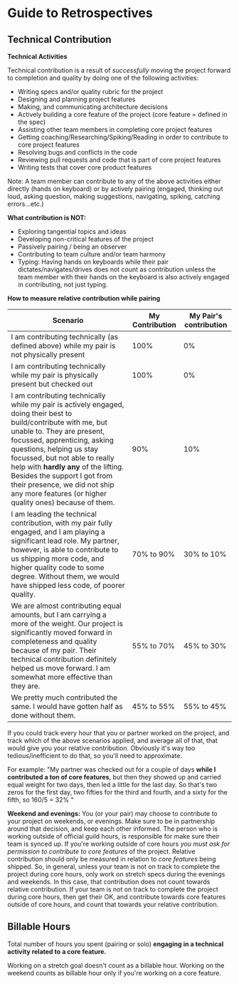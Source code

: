 # Guide to Retrospectives

## Technical Contribution


**Technical Activities**

Technical contribution is a result of *successfully* moving the project forward to completion and quality by doing one of the following activities:

- Writing specs and/or quality rubric for the project
- Designing and planning project features
- Making, and communicating architecture decisions
- Actively building a core feature of the project (core feature = defined in the spec)
- Assisting other team members in completing core project features
- Getting coaching/Researching/Spiking/Reading in order to contribute to core project features
- Resolving bugs and conflicts in the code
- Reviewing pull requests and code that is part of core project features
- Writing tests that cover core product features


Note: A team member can contribute to any of the above activities either directly (hands on keyboard) or by actively pairing (engaged, thinking out loud, asking question, making suggestions, navigating, spiking, catching errors...etc.)

**What contribution is NOT:**

- Exploring tangential topics and ideas
- Developing non-critical features of the project
- Passively pairing / being an observer
- Contributing to team culture and/or team harmony
- Typing: Having hands on keyboards while their pair dictates/navigates/drives does not count as contribution unless the team member with their hands on the keyboard is also actively engaged in contributing, not just typing.

**How to measure relative contribution while pairing**

| Scenario | My Contribution | My Pair's contribution |
|-----------|-----------------|------------------------|
|I am contributing technically (as defined above) while my pair is not physically present | 100% | 0% |
|I am contributing technically while my pair is physically present but checked out | 100% | 0% |
|I am contributing technically while my pair is actively engaged, doing their best to build/contribute with me, but unable to. They are present, focussed, apprenticing, asking questions, helping us stay focussed, but not able to really help with **hardly any** of the lifting. Besides the support I got from their presence, we did not ship any more features (or higher quality ones) because of them. | 90% | 10% |
|I am leading the technical contribution, with my pair fully engaged, and I am playing a significant lead role. My partner, however, is able to contribute to us shipping more code, and higher quality code to some degree. Without them, we would have shipped less code, of poorer quality. | 70% to 90% | 30% to 10%|
|We are almost contributing equal amounts, but I am carrying a more of the weight. Our project is significantly moved forward in completeness and quality because of my pair. Their technical contribution definitely helped us move forward. I am somewhat more effective than they are. | 55% to 70% | 45% to 30% |
| We pretty much contributed the same. I would have gotten half as done without them. | 45% to 55% | 55% to 45% |

If you could track every hour that you or partner worked on the project, and track which of the above scenarios applied, and average all of that, that would give you your relative contribution. Obviously it's way too tedious/inefficient to do that, so you'll need to approximate.

For example: "My partner was checked out for a couple of days **while I contributed a ton of core features**, but then they showed up and carried equal weight for two days, then led a little for the last day. So that's two zeros for the first day, two fifties for the third and fourth, and a sixty for the fifth, so 160/5 = 32% "

**Weekend and evenings:** You (or your pair) may choose to contribute to your project on weekends, or evenings. Make sure to be in partnership around that decision, and keep each other informed. The person who is working outside of official guild hours, is responsible for make sure their team is synced up. If you're working outside of core hours *you must ask for permission to contribute to core features* of the project. Relative contribution should only be measured in relation to *core features* being shipped. So, in general, unless your team is not on track to complete the project during core hours, only work on stretch specs during the evenings and weekends. In this case, that contribution does not count towards relative contribution. If your team is not on track to complete the project during core hours, then get their OK, and contribute towards core features outside of core hours, and count that towards your relative contribution.

## Billable Hours

Total number of hours you spent (pairing or solo) **engaging in a technical activity related to a core feature.**

Working on a stretch goal doesn't count as a billable hour.
Working on the weekend counts as billable hour only if you're working on a core feature.
